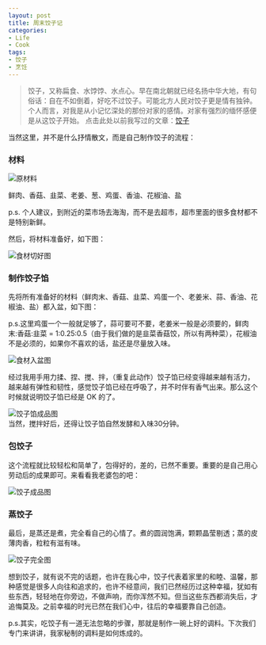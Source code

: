 ```yaml
---
layout: post
title: 周末饺子记
categories:
- Life
- Cook
tags:
- 饺子
- 烹饪
---
```


> 饺子，又称扁食、水饽饽、水点心。早在南北朝就已经名扬中华大地，有句俗话：自在不如倒着，好吃不过饺子。可能北方人民对饺子更是情有独钟。个人而言，对我是从小记忆深处的那份对家的感情。对家有强烈的缅怀感便是从这饺子开始。 点击此处以前我写过的文章：[饺子](http://luolinjia.com/cn/2012/05/dumplings-of-feeling/)  

当然这里，并不是什么抒情散文，而是自己制作饺子的流程：

### 材料  

![原材料](http://i1154.photobucket.com/albums/p531/luolinjia/blog%20images/dumplings/0_zpsncrt59hc.jpg)  

鲜肉、香菇、韭菜、老姜、葱、鸡蛋、香油、花椒油、盐 

p.s. 个人建议，到附近的菜市场去海淘，而不是去超市，超市里面的很多食材都不是特别新鲜。  

然后，将材料准备好，如下图：

![食材切好图](http://i1154.photobucket.com/albums/p531/luolinjia/blog%20images/dumplings/1_zpsrypaoa26.jpg)  

### 制作饺子馅  

先将所有准备好的材料（鲜肉末、香菇、韭菜、鸡蛋一个、老姜米、蒜、香油、花椒油、盐）都入盆，如下图：  

p.s.这里鸡蛋一个一般就足够了，蒜可要可不要，老姜米一般是必须要的，鲜肉末:香菇:韭菜 = 1:0.25:0.5（由于我们做的是韭菜香菇饺，所以有两种菜），花椒油不是必须的，如果你不喜欢的话，盐还是尽量放入味。

![食材入盆图](http://i1154.photobucket.com/albums/p531/luolinjia/blog%20images/dumplings/2_zpsy5tbwo5y.jpg)  

经过我用手用力揉、捏、搅、拌，（重复此动作）饺子馅已经变得越来越有活力，越来越有弹性和韧性，感觉饺子馅已经在呼吸了，并不时伴有香气出来。那么这个时候就说明饺子馅已经是 OK 的了。  

![饺子馅成品图](http://i1154.photobucket.com/albums/p531/luolinjia/blog%20images/dumplings/3_zpsyotzujnl.jpg)  
当然，搅拌好后，还得让饺子馅自然发酵和入味30分钟。  

### 包饺子  

这个流程就比较轻松和简单了，包得好的，差的，已然不重要。重要的是自己用心劳动后的成果即可。来看看我老婆包的吧：  

![饺子成品图](http://i1154.photobucket.com/albums/p531/luolinjia/blog%20images/dumplings/4_zpszsyot5kw.jpg)  

### 蒸饺子  

最后，是蒸还是煮，完全看自己的心情了。煮的圆润饱满，颗颗晶莹剔透；蒸的皮薄肉香，粒粒有滋有味。  

![饺子完全图](http://i1154.photobucket.com/albums/p531/luolinjia/blog%20images/dumplings/5_zpsispybwyo.jpg)  

想到饺子，就有说不完的话题，也许在我心中，饺子代表着家里的和睦、温馨，那种感觉是很多人向往和追求的，也许不经意间，我们已然经历过这种幸福，犹如有些东西，轻轻地在你旁边，不做声响，而你浑然不知。但当这些东西都消失后，才追悔莫及。之前幸福的时光已然在我们心中，往后的幸福要靠自己创造。

p.s.其实，吃饺子有一道无法忽略的步骤，那就是制作一碗上好的调料。下次我们专门来讲讲，我家秘制的调料是如何炼成的。  
